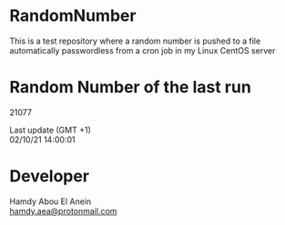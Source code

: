 # RandomNumber    
This is a test repository where a random number is pushed to a file automatically passwordless from a cron job in my Linux CentOS server    
# Random Number of the last run   
21077
      
Last update (GMT +1)    
02/10/21 14:00:01
# Developer    
Hamdy Abou El Anein   
hamdy.aea@protonmail.com
